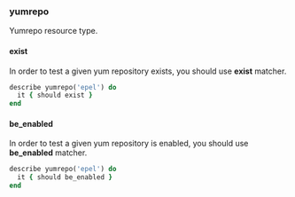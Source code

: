 ### <a name="yumrepo">yumrepo</a>

Yumrepo resource type.

#### exist

In order to test a given yum repository exists,  you should use **exist** matcher.

```ruby
describe yumrepo('epel') do
  it { should exist }
end
```

#### be_enabled

In order to test a given yum repository is enabled,  you should use **be_enabled** matcher.

```ruby
describe yumrepo('epel') do
  it { should be_enabled }
end
```
